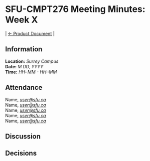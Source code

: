 # SFU-CMPT276 Meeting Minutes: Week X

| [<- Product Document](../Product-Document.md) |

## Information

**Location:** *Surrey Campus*  
**Date:**  *M DD, YYYY*  
**Time:** *HH::MM - HH::MM*

## Attendance

Name, *user@sfu.ca*  
Name, *user@sfu.ca*  
Name, *user@sfu.ca*  
Name, *user@sfu.ca*  
Name, *user@sfu.ca*

## Discussion

## Decisions
